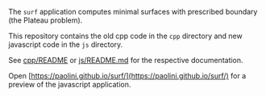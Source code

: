 The `surf` application computes minimal surfaces with prescribed boundary (the Plateau problem). 

This repository contains the old cpp code in the `cpp` directory and new javascript code in the `js` directory.

See [cpp/README](cpp/README) or [js/README.md](js/README.md) for the respective documentation.

Open [https://paolini.github.io/surf/](https://paolini.github.io/surf/)
for a preview of the javascript application.